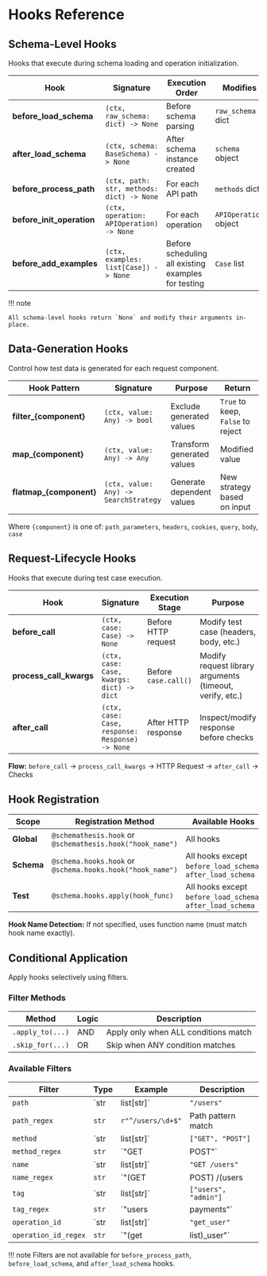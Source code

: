 # Hooks Reference

## Schema-Level Hooks

Hooks that execute during schema loading and operation initialization.

| Hook | Signature | Execution Order | Modifies |
|------|-----------|-----------------|----------|
| **before_load_schema** | `(ctx, raw_schema: dict) -> None` | Before schema parsing | `raw_schema` dict |
| **after_load_schema** | `(ctx, schema: BaseSchema) -> None` | After schema instance created | `schema` object |
| **before_process_path** | `(ctx, path: str, methods: dict) -> None` | For each API path | `methods` dict |
| **before_init_operation** | `(ctx, operation: APIOperation) -> None` | For each operation | `APIOperation` object |
| **before_add_examples** | `(ctx, examples: list[Case]) -> None` | Before scheduling all existing examples for testing | `Case` list |

!!! note

    All schema-level hooks return `None` and modify their arguments in-place.

## Data-Generation Hooks

Control how test data is generated for each request component.

| Hook Pattern | Signature | Purpose | Return |
|--------------|-----------|---------|---------|
| **filter_{component}** | `(ctx, value: Any) -> bool` | Exclude generated values | `True` to keep, `False` to reject |
| **map_{component}** | `(ctx, value: Any) -> Any` | Transform generated values | Modified value |
| **flatmap_{component}** | `(ctx, value: Any) -> SearchStrategy` | Generate dependent values | New strategy based on input |

Where `{component}` is one of: `path_parameters`, `headers`, `cookies`, `query`, `body`, `case`

## Request-Lifecycle Hooks

Hooks that execute during test case execution.

| Hook | Signature | Execution Stage | Purpose |
|------|-----------|-----------------|---------|
| **before_call** | `(ctx, case: Case) -> None` | Before HTTP request | Modify test case (headers, body, etc.) |
| **process_call_kwargs** | `(ctx, case: Case, kwargs: dict) -> dict` | Before `case.call()` | Modify request library arguments (timeout, verify, etc.) |
| **after_call** | `(ctx, case: Case, response: Response) -> None` | After HTTP response | Inspect/modify response before checks |

**Flow:** `before_call` → `process_call_kwargs` → HTTP Request → `after_call` → Checks

## Hook Registration

| Scope | Registration Method | Available Hooks |
|-------|-------------------|-----------------|
| **Global** | `@schemathesis.hook` or `@schemathesis.hook("hook_name")` | All hooks |
| **Schema** | `@schema.hooks.hook` or `@schema.hooks.hook("hook_name")` | All hooks except `before_load_schema`, `after_load_schema` |
| **Test** | `@schema.hooks.apply(hook_func)` | All hooks except `before_load_schema`, `after_load_schema` |

**Hook Name Detection:** If not specified, uses function name (must match hook name exactly).

## Conditional Application

Apply hooks selectively using filters.

### Filter Methods

| Method | Logic | Description |
|--------|-------|-------------|
| `.apply_to(...)` | AND | Apply only when ALL conditions match |
| `.skip_for(...)` | OR | Skip when ANY condition matches |

### Available Filters

| Filter | Type | Example | Description |
|--------|------|---------|-------------|
| `path` | `str | list[str]` | `"/users"` | Exact path match |
| `path_regex` | `str` | `r"^/users/\d+$"` | Path pattern match |
| `method` | `str | list[str]` | `["GET", "POST"]` | HTTP method |
| `method_regex` | `str` | `"GET|POST"` | HTTP method pattern match |
| `name` | `str | list[str]` | `"GET /users"` | Operation name |
| `name_regex` | `str` | `"(GET|POST) /(users|orders)"` | Operation name pattern match |
| `tag` | `str | list[str]` | `["users", "admin"]` | OpenAPI tags |
| `tag_regex` | `str` | `"users|payments"` | OpenAPI tags pattern match |
| `operation_id` | `str | list[str]` | `"get_user"` | operationId |
| `operation_id_regex` | `str` | `"(get|list)_user"` | operationId pattern match |

!!! note
    Filters are not available for `before_process_path`, `before_load_schema`, and `after_load_schema` hooks. 
